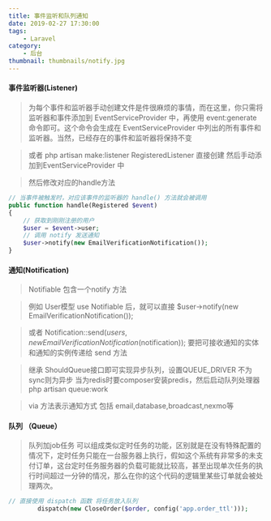 ```yaml
---
title: 事件监听和队列通知
date: 2019-02-27 17:30:00
tags:
    - Laravel
category:
    - 后台
thumbnail: thumbnails/notify.jpg        
---
```

#### 事件监听器(Listener) 
> 为每个事件和监听器手动创建文件是件很麻烦的事情，而在这里，你只需将监听器和事件添加到 EventServiceProvider 中，再使用 event:generate 命令即可。这个命令会生成在 EventServiceProvider 中列出的所有事件和监听器。当然，已经存在的事件和监听器将保持不变

> 或者 php artisan make:listener RegisteredListener 直接创建 然后手动添加到EventServiceProvider 中

> 然后修改对应的handle方法

```php
// 当事件被触发时，对应该事件的监听器的 handle() 方法就会被调用
public function handle(Registered $event)
{
    // 获取到刚刚注册的用户
    $user = $event->user;
    // 调用 notify 发送通知
    $user->notify(new EmailVerificationNotification());
}
```
<!-- more -->
####  通知(Notification)

> Notifiable 包含一个notify 方法

> 例如 User模型 use Notifiable 后，就可以直接 $user->notify(new EmailVerificationNotification());

> 或者 Notification::send($users, new EmailVerificationNotification($notification));
要把可接收通知的实体和通知的实例传递给 send 方法

> 继承 ShouldQueue接口即可实现异步队列，设置QUEUE_DRIVER 不为sync则为异步
 当为redis时要composer安装predis，然后启动队列处理器 php artisan queue:work
 
> via 方法表示通知方式 包括 email,database,broadcast,nexmo等

#### 队列 （Queue）
> 队列加job任务 可以组成类似定时任务的功能，区别就是在没有特殊配置的情况下，定时任务只能在一台服务器上执行，假如这个系统有非常多的未支付订单，这台定时任务服务器的负载可能就比较高，甚至出现单次任务的执行时间超过一分钟的情况，那么在你的这个代码的逻辑里某些订单就会被处理两次。

```php
// 直接使用 dispatch 函数 将任务放入队列
        dispatch(new CloseOrder($order, config('app.order_ttl')));
```